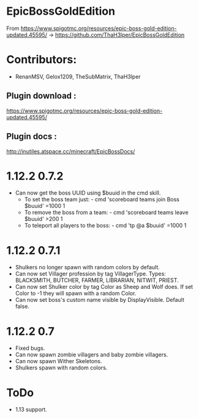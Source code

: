 # EpicBossGoldEdition

From https://www.spigotmc.org/resources/epic-boss-gold-edition-updated.45595/ -> https://github.com/ThaH3lper/EpicBossGoldEdition

# Contributors:
* RenanMSV, Gelox1209, TheSubMatrix, ThaH3lper

## Plugin download : 
https://www.spigotmc.org/resources/epic-boss-gold-edition-updated.45595/
## Plugin docs :
http://inutiles.atspace.cc/minecraft/EpicBossDocs/

# 1.12.2 0.7.2
* Can now get the boss UUID using $buuid in the cmd skill.
    * To set the boss team just: - cmd 'scoreboard teams join Boss $buuid' =1000 1
    * To remove the boss from a team: - cmd 'scoreboard teams leave $buuid' >200 1
    * To teleport all players to the boss: - cmd 'tp @a $buuid' =1000 1

# 1.12.2 0.7.1
* Shulkers no longer spawn with random colors by default.
* Can now set Villager profession by tag VillagerType. Types: BLACKSMITH, BUTCHER, FARMER, LIBRARIAN, NITWIT, PRIEST.
* Can now set Shulker color by tag Color as Sheep and Wolf does. If set Color to -1 they will spawn with a random Color.
* Can now set boss's custom name visible by DisplayVisible. Default false.

# 1.12.2 0.7
* Fixed bugs.
* Can now spawn zombie villagers and baby zombie villagers.
* Can now spawn Wither Skeletons.
* Shulkers spawn with random colors.

# ToDo
* 1.13 support.